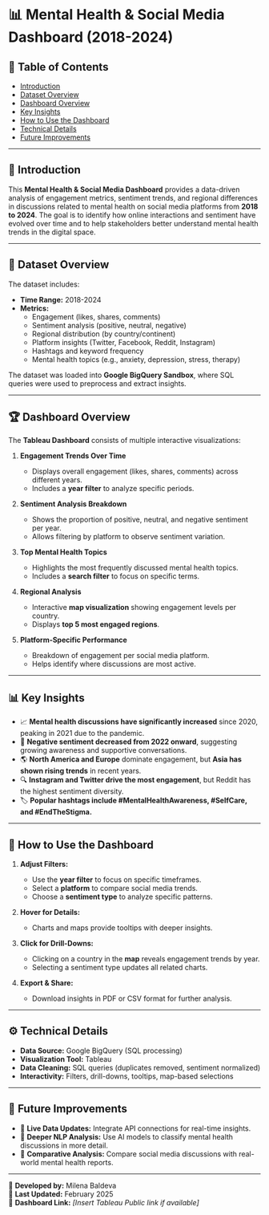 # 📊 Mental Health & Social Media Dashboard (2018-2024)

## 📖 Table of Contents
- [Introduction](#introduction)
- [Dataset Overview](#dataset-overview)
- [Dashboard Overview](#dashboard-overview)
- [Key Insights](#key-insights)
- [How to Use the Dashboard](#how-to-use-the-dashboard)
- [Technical Details](#technical-details)
- [Future Improvements](#future-improvements)

---

## 📌 Introduction
This **Mental Health & Social Media Dashboard** provides a data-driven analysis of engagement metrics, sentiment trends, and regional differences in discussions related to mental health on social media platforms from **2018 to 2024**. The goal is to identify how online interactions and sentiment have evolved over time and to help stakeholders better understand mental health trends in the digital space.

---

## 📂 Dataset Overview
The dataset includes:
- **Time Range:** 2018-2024
- **Metrics:**
  - Engagement (likes, shares, comments)
  - Sentiment analysis (positive, neutral, negative)
  - Regional distribution (by country/continent)
  - Platform insights (Twitter, Facebook, Reddit, Instagram)
  - Hashtags and keyword frequency
  - Mental health topics (e.g., anxiety, depression, stress, therapy)

The dataset was loaded into **Google BigQuery Sandbox**, where SQL queries were used to preprocess and extract insights.

---

## 🏆 Dashboard Overview
The **Tableau Dashboard** consists of multiple interactive visualizations:

1. **Engagement Trends Over Time**  
   - Displays overall engagement (likes, shares, comments) across different years.
   - Includes a **year filter** to analyze specific periods.

2. **Sentiment Analysis Breakdown**  
   - Shows the proportion of positive, neutral, and negative sentiment per year.
   - Allows filtering by platform to observe sentiment variation.

3. **Top Mental Health Topics**  
   - Highlights the most frequently discussed mental health topics.
   - Includes a **search filter** to focus on specific terms.

4. **Regional Analysis**  
   - Interactive **map visualization** showing engagement levels per country.
   - Displays **top 5 most engaged regions**.

5. **Platform-Specific Performance**  
   - Breakdown of engagement per social media platform.
   - Helps identify where discussions are most active.

---

## 📊 Key Insights
- 📈 **Mental health discussions have significantly increased** since 2020, peaking in 2021 due to the pandemic.
- 💬 **Negative sentiment decreased from 2022 onward**, suggesting growing awareness and supportive conversations.
- 🌎 **North America and Europe** dominate engagement, but **Asia has shown rising trends** in recent years.
- 🔍 **Instagram and Twitter drive the most engagement**, but Reddit has the highest sentiment diversity.
- 🏷️ **Popular hashtags include #MentalHealthAwareness, #SelfCare, and #EndTheStigma.**

---

## 🎯 How to Use the Dashboard
1. **Adjust Filters:**  
   - Use the **year filter** to focus on specific timeframes.
   - Select a **platform** to compare social media trends.
   - Choose a **sentiment type** to analyze specific patterns.

2. **Hover for Details:**  
   - Charts and maps provide tooltips with deeper insights.

3. **Click for Drill-Downs:**  
   - Clicking on a country in the **map** reveals engagement trends by year.
   - Selecting a sentiment type updates all related charts.

4. **Export & Share:**  
   - Download insights in PDF or CSV format for further analysis.

---

## ⚙️ Technical Details
- **Data Source:** Google BigQuery (SQL processing)
- **Visualization Tool:** Tableau
- **Data Cleaning:** SQL queries (duplicates removed, sentiment normalized)
- **Interactivity:** Filters, drill-downs, tooltips, map-based selections

---

## 🚀 Future Improvements
- 🔹 **Live Data Updates:** Integrate API connections for real-time insights.
- 🔹 **Deeper NLP Analysis:** Use AI models to classify mental health discussions in more detail.
- 🔹 **Comparative Analysis:** Compare social media discussions with real-world mental health reports.

---

📢 **Developed by:** Milena Baldeva  
📅 **Last Updated:** February 2025  
🔗 **Dashboard Link:** _[Insert Tableau Public link if available]_

